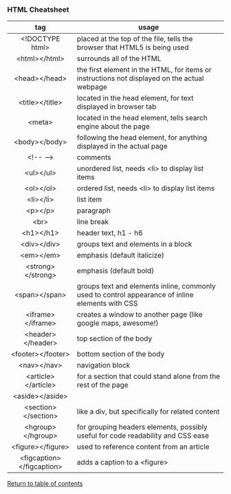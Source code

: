 ### HTML Cheatsheet

tag | usage
:---: | ---
\<!DOCTYPE html> | placed at the top of the file, tells the browser that HTML5 is being used
\<html>\</html> | surrounds all of the HTML
\<head>\</head> | the first element in the HTML, for items or instructions not displayed on the actual webpage
\<title>\</title> | located in the head element, for text displayed in browser tab
\<meta> | located in the head element, tells search engine about the page
\<body>\</body> | following the head element, for anything displayed in the actual page
\<!-- --> | comments
\<ul>\</ul> | unordered list, needs \<li> to display list items
\<ol>\</ol> | ordered list, needs \<li> to display list items
\<li>\</li> | list item
\<p>\</p> | paragraph
\<br> | line break
\<h1>\</h1> | header text, h1 - h6
\<div>\</div> | groups text and elements in a block
\<em>\</em> | emphasis (default italicize)
\<strong>\</strong> | emphasis (default bold)
\<span>\</span> | groups text and elements inline, commonly used to control appearance of inline elements with CSS
\<iframe>\</iframe> | creates a window to another page (like google maps, awesome!)
\<header>\</header> | top section of the body
\<footer>\</footer> | bottom section of the body
\<nav>\</nav> | navigation block
\<article>\</article> | for a section that could stand alone from the rest of the page
\<aside>\</aside> | 
\<section>\</section> | like a div, but specifically for related content
\<hgroup>\</hgroup> | for grouping headers elements, possibly useful for code readability and CSS ease
\<figure>\</figure> | used to reference content from an article
\<figcaption>\</figcaption> | adds a caption to a \<figure>



[Return to table of contents](../README.md)
